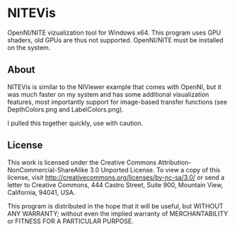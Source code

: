 NITEVis
=======

OpenNI/NITE vizualization tool for Windows x64.
This program uses GPU shaders, old GPUs are thus not supported.
OpenNI/NITE must be installed on the system.

About
-----

NITEVis is similar to the NIViewer example that comes with OpenNI, but it was much faster on my system and has some additional visualization features, most importantly support for image-based transfer functions (see DepthColors.png and LabelColors.png).

I pulled this together quickly, use with caution.

License
-------

This work is licensed under the Creative Commons Attribution-NonCommercial-ShareAlike 3.0 Unported License. To view a copy of this license, visit http://creativecommons.org/licenses/by-nc-sa/3.0/ or send a letter to Creative Commons, 444 Castro Street, Suite 900, Mountain View, California, 94041, USA.

This program is distributed in the hope that it will be useful, but WITHOUT ANY WARRANTY; without even the implied warranty of MERCHANTABILITY or FITNESS FOR A PARTICULAR PURPOSE.